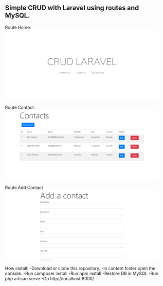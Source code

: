 Simple CRUD with Laravel using routes and MySQL.
--
Route Home:
![](Screenshot/home.PNG)

Route Contact:
![](Screenshot/Contacts.PNG)

Route Add Contact
![](Screenshot/add%20contact.PNG)

How install:
-Download or clone this repository.
-In content folder open the console.
-Run composer install
-Run npm install
-Restore DB in MySQL
-Run php artisan serve
-Go http://localhost:8000/
